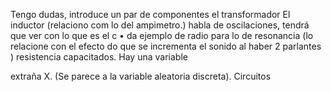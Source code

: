 Tengo dudas, introduce un par de componentes el transformador El inductor (relaciono com lo del  ampimetro.) habla de oscilaciones, tendrá que ver con lo que es el c • da ejemplo de radio para lo de resonancia (lo relacione con el efecto do que se incrementa el sonido al haber 2 parlantes ) resistencia capacitados. Hay una variable

 extraña X. (Se parece a la variable aleatoria discreta). Circuitos